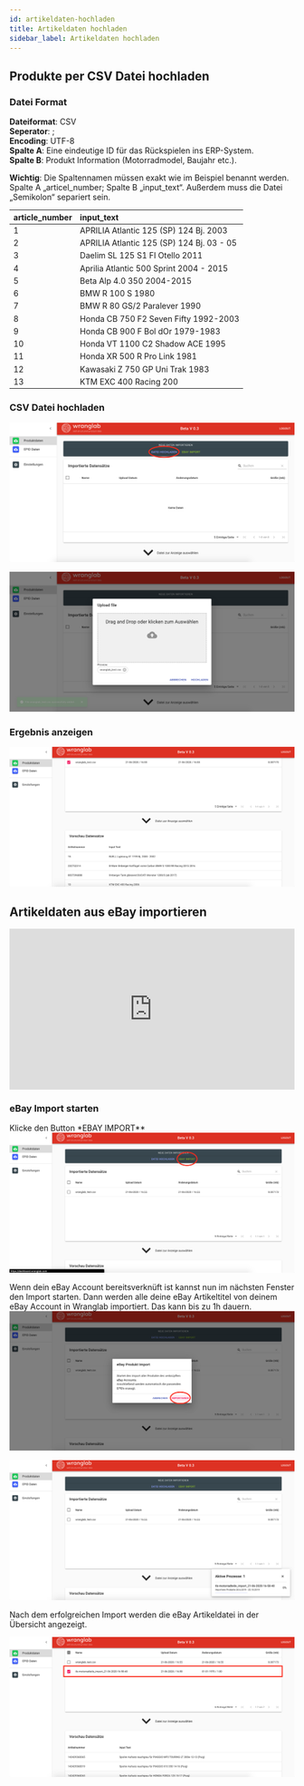 ```yaml
---
id: artikeldaten-hochladen
title: Artikeldaten hochladen
sidebar_label: Artikeldaten hochladen
---
```


## Produkte per CSV Datei hochladen

### Datei Format

**Dateiformat**: CSV <br/>
**Seperator**: ; <br/>
**Encoding**: UTF-8 <br/>
**Spalte A**: Eine eindeutige ID für das Rückspielen ins ERP-System. <br/>
**Spalte B**: Produkt Information (Motorradmodel, Baujahr etc.).

**Wichtig**: Die Spaltennamen müssen exakt wie im Beispiel benannt werden.
Spalte A „articel_number; Spalte B „input_text“. Außerdem muss die Datei „Semikolon“ separiert sein.

| article_number | input_text                                |
| :------------- | :---------------------------------------- |
| 1              | APRILIA Atlantic 125 (SP) 124 Bj. 2003    |
| 2              | APRILIA Atlantic 125 (SP) 124 Bj. 03 - 05 |
| 3              | Daelim SL 125 S1 FI Otello 2011           |
| 4              | Aprilia Atlantic 500 Sprint 2004 - 2015   |
| 5              | Beta Alp 4.0 350 2004-2015                |
| 6              | BMW R 100 S 1980                          |
| 7              | BMW R 80 GS/2 Paralever 1990              |
| 8              | Honda CB 750 F2 Seven Fifty 1992-2003     |
| 9              | Honda CB 900 F Bol dOr 1979-1983          |
| 10             | Honda VT 1100 C2 Shadow ACE 1995          |
| 11             | Honda XR 500 R Pro Link 1981              |
| 12             | Kawasaki Z 750 GP Uni Trak 1983           |
| 13             | KTM EXC 400 Racing 200                    |

### CSV Datei hochladen

![upload-file](../static/assets/upload-file.png)

![upload-file-2](../static/assets/upload-file-2.png)

### Ergebnis anzeigen

![upload-file-result](../static/assets/upload-file-result.png)

## Artikeldaten aus eBay importieren

<div style='max-width: 1280px'><div style='position: relative; padding-bottom: 56.25%; height: 0; overflow: hidden;'><iframe width="1280" height="720" src="https://www.youtube.com/embed/XRucgOXPpkA" frameborder="0" allow="accelerometer; autoplay; encrypted-media; gyroscope; picture-in-picture" allowfullscreen style="border:none; position: absolute; top: 0; left: 0; right: 0; bottom: 0; height: 100%; max-width: 100%;"></iframe></div></div>

### eBay Import starten

Klicke den Button \*EBAY IMPORT\*\*
![start-ebay-import-1](../static/assets/start-ebay-import-1.png)

Wenn dein eBay Account bereitsverknüft ist kannst nun im nächsten Fenster den Import starten.
Dann werden alle deine eBay Artikeltitel von deinem eBay Account in Wranglab importiert.
Das kann bis zu 1h dauern.
![start-ebay-import-2](../static/assets/start-ebay-import-2.png)

![start-ebay-import-3](../static/assets/start-ebay-import-3.png)

Nach dem erfolgreichen Import werden die eBay Artikeldatei in der Übersicht angezeigt.

![start-ebay-import-4](../static/assets/start-ebay-import-4.png)
